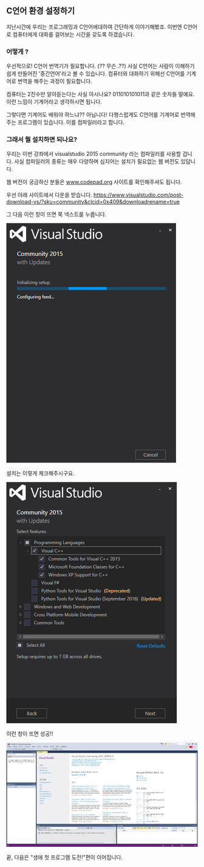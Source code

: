 ## C언어 환경 설정하기

​지난시간에 우리는 프로그래밍과 C언어에대하여 간단하게 이야기해봤죠. 이번엔 C언어로 컴퓨터에게 대화를 걸어보는 시간을 갖도록 하겠습니다.


### 어떻게 ?

우선적으로! C언어 번역기가 필요합니다. (?? 무슨..??) 사실 C언어는 사람이 이해하기 쉽게 만들어진 '중간언어'라고 볼 수 있습니다. 컴퓨터와 대화하기 위해선 C언어를 기계어로 번역을 해주는 과정이 필요합니다.


컴퓨터는 2진수만 알아듣는다는 사실 아시나요? 011010101011과 같은 숫자들 말예요. 이런 느낌이 기계어라고 생각하시면 됩니다.

그렇다면 기계어도 배워야 하느냐?? 아닙니다! 다행스럽게도 C언어를 기계어로 번역해주는 프로그램이 있습니다. 이를 컴파일러라고 합니다.


### 그래서 뭘 설치하면 되나요?

우리는 이번 강좌에서 visualstudio 2015 community 라는 컴파일러를 사용할 겁니다. 사실 컴파일러의 종류는 매우 다양하며 심지어는 설치가 필요없는 웹 버전도 있답니다.

웹 버전이 궁금하신 분들은 www.codepad.org 사이트를 확인해주셔도 됩니다.

우선 아래 사이트에서 다운을 받습니다.
https://www.visualstudio.com/post-download-vs/?sku=community&clcid=0x409&downloadrename=true

그 다음 이런 창이 뜨면 쭉 넥스트를 누릅니다.

![](./2-1.png)


설치는 이렇게 체크해주시구요.

![](./2-2.png)


이런 창이 뜨면 성공!!

![](./2-3.png)
 





끝, 다음은 "생애 첫 프로그램 도전!"편이 이어집니다.

